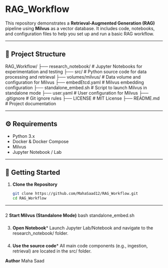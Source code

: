 # RAG_Workflow
This repository demonstrates a **Retrieval-Augmented Generation (RAG)** pipeline using **Milvus** as a vector database. It includes code, notebooks, and configuration files to help you set up and run a basic RAG workflow.

---

## 📁 Project Structure
RAG_Workflow/
├── research_notebook/       # Jupyter Notebooks for experimentation and testing
├── src/                     # Python source code for data processing and retrieval
├── volumes/milvus/          # Data volume and configuration for Milvus
├── embedEtcd.yaml           # Milvus embedding configuration
├── standalone_embed.sh      # Script to launch Milvus in standalone mode
├── user.yaml                # User configuration for Milvus
├── .gitignore               # Git ignore rules
├── LICENSE                  # MIT License
├── README.md                # Project documentation

---

## ⚙️ Requirements

- Python 3.x
- Docker & Docker Compose
- Milvus
- Jupyter Notebook / Lab

---

## 🚀 Getting Started

1. **Clone the Repository**
   ```bash
   git clone https://github.com/MahaSaad12/RAG_Workflow.git
   cd RAG_Workflow

-----

###
2 **Start Milvus (Standalone Mode)**
bash standalone_embed.sh

###
3. **Open Notebook***
   Launch Jupyter Lab/Notebook and navigate to the research_notebook/ folder.
###   
4. **Use the source code***
All main code components (e.g., ingestion, retrieval) are located in the src/ folder.



**Author**
Maha Saad
